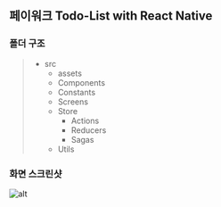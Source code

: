 ## 페이워크 Todo-List with React Native

### 폴더 구조

> - src
>   - assets
>   - Components
>   - Constants
>   - Screens
>   - Store
>     - Actions
>     - Reducers
>     - Sagas
>   - Utils

### 화면 스크린샷

![alt](https://user-images.githubusercontent.com/57565933/131738236-1c996462-a107-4bef-9d0e-4288df594325.png)
